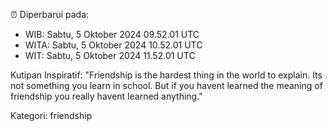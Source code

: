 ⏰ Diperbarui pada:
- WIB: Sabtu, 5 Oktober 2024 09.52.01 UTC
- WITA: Sabtu, 5 Oktober 2024 10.52.01 UTC
- WIT: Sabtu, 5 Oktober 2024 11.52.01 UTC

Kutipan Inspiratif:
"Friendship is the hardest thing in the world to explain. Its not something you learn in school. But if you havent learned the meaning of friendship you really havent learned anything."


Kategori: friendship

